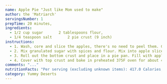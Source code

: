 ```yaml
---
name: Apple Pie "Just like Mom used to make"
author: the 'Matriarch'
servingsNumber: 1
prepTime: 20 minutes,
ingredients:
  - 1/2 cup sugar		2 tablespoons flour,
  - 1/4 teaspoon salt		2 pie crust (9 inch)
instructions:
  - 1. Wash, core and slice the apples, there's no need to peel them. Granny Smiths or Jonathans are the best.,
  - 2. Mix granulated sugar with spices and flour. Mix into apple slices. Mix in brown sugar, let sit while you make the crust.,
  - 3. Roll out the bottom crust and place in a pie pan. Fill with apples. Dot apples with butter, and sprinkle with juice of 1/2,
  - 4. Cover with top crust and bake in preheated 375F oven for about 40 minutes.
comments: "..."
nutritionFacts: "Per serving (excluding unknown items): 417.0 Calories; 16.5g Fat (34.7% calories from fat), 4.4g Protein; 65.3g Carbohydrate;,Omg Cholesterol; 481mg Sodium. Exchanges: 2 Grain(Starch); 2 Fruit; 3 1/2 F at; 1 1/2 Other Carbohydrates."
category: Yummy Deserts
---
```

